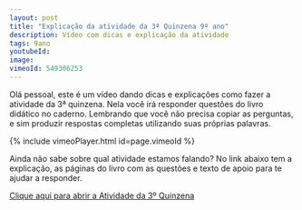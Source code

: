```yaml
---
layout: post
title: "Explicação da atividade da 3ª Quinzena 9º ano"
description: Vídeo com dicas e explicação da atividade
tags: 9ano
youtubeId: 
image: 
vimeoId: 549306253
---
```


Olá pessoal, este é um vídeo dando dicas e explicações como fazer a atividade da 3ª quinzena. Nela você irá responder questões do livro didático no caderno. Lembrando que você não precisa copiar as perguntas, e sim produzir respostas completas utilizando suas próprias palavras.

{% include vimeoPlayer.html id=page.vimeoId %}

Ainda não sabe sobre qual atividade estamos falando? No link abaixo tem a explicação, as páginas do livro com as questões e texto de apoio para te ajudar a responder.

[Clique aqui para abrir a Atividade da 3º Quinzena](https://0jonjo.github.io/arcada/2021/05/10/9ano-atv3.html)





